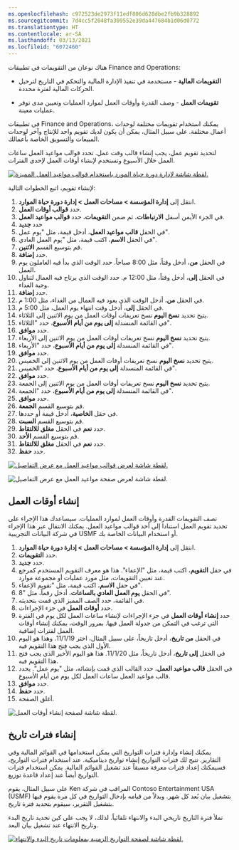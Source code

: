 ```yaml
---
ms.openlocfilehash: c972523de2973f11edf806d628dbe2fb9b328892
ms.sourcegitcommit: 7d4cc5f2048fa309552e39da447684b1d06d0772
ms.translationtype: HT
ms.contentlocale: ar-SA
ms.lasthandoff: 03/13/2021
ms.locfileid: "6072460"
---
```

هناك نوعان من التقويمات في تطبيقات Finance and Operations: 

- **التقويمات المالية** - مستخدمة في تنفيذ الإدارة المالية والتحكم في التاريخ لترحيل الحركات المالية لفترة محددة. 

- **تقويمات العمل** - وصف القدرة وأوقات العمل لموارد العمليات وتعيين مدى توفر عمليات معينة.

في تطبيقات Finance and Operations، يمكنك استخدام تقويمات مختلفة لوحدات أعمال مختلفة. على سبيل المثال، يمكن أن يكون لديك تقويم واحد للإنتاج وآخر لوحدات المبيعات والتسويق الخاصة بأعمالك.

لتحديد تقويم عمل، يجب إنشاء قالب وقت عمل. تحدد قوالب مواعيد العمل ساعات العمل خلال الأسبوع وتستخدم لإنشاء أوقات العمل لإحدى الفترات.
 
[![لقطة شاشة لإدارة دورة حياة المورد باستخدام قوالب مواعيد العمل المميزة. ](../media/resource-lifecycle-management.png)](../media/resource-lifecycle-management.png#lightbox)

لإنشاء تقويم، اتبع الخطوات التالية:

1.  انتقل إلى **إدارة المؤسسة > مساحات العمل > إدارة دورة حياة الموارد**.
2.  حدد **قوالب أوقات العمل**.
3.  في الجزء الأيمن أسفل **الارتباطات**، ثم ضمن **التقويمات**، حدد **قوالب مواعيد العمل**.
4.  حدد **جديد**
5.  في الحقل **قالب مواعيد العمل**، أدخل قيمة، مثل "يوم عمل".
6.  في الحقل **الاسم**، اكتب قيمة، مثل "يوم العمل العادي".
7.  قم بتوسيع القسم **الاثنين**.
8.  حدد **إضافة**.
9.  في الحقل **من**، أدخل وقتاً، مثل 8:00 صباحاً. حدد الوقت الذي بدأ فيه العاملون يوم العمل.
10. في الحقل **إلى**، أدخل وقتاً، مثل 12:00 م. حدد الوقت الذي يرتاح فيه العمال لتناول وجبة الغداء.
11. حدد **إضافة**.
12. في الحقل **من**، أدخل الوقت الذي يعود فيه العمال من الغداء، مثل 1:00 م.
13. في الحقل **إلى**، أدخل وقت انتهاء يوم العمل، مثل 5:00 م.
14. يتيح تحديد **نسخ اليوم** نسخ تعريفات أوقات العمل من يوم الاثنين إلى الثلاثاء.
15. في القائمة المنسدلة **إلى يوم من أيام الأسبوع**، حدد "الثلاثاء".
16. حدد **موافق**.
17. يتيح تحديد **نسخ اليوم** نسخ تعريفات أوقات العمل من يوم الاثنين إلى الأربعاء.
18. في القائمة المنسدلة **إلى يوم من أيام الأسبوع**، حدد "الأربعاء".
19. حدد **موافق**.
20. يتيح تحديد **نسخ اليوم** نسخ تعريفات أوقات العمل من يوم الاثنين إلى الخميس.
21. في القائمة المنسدلة **إلى يوم من أيام الأسبوع**، حدد "الخميس".
22. حدد **موافق**.
23. يتيح تحديد **نسخ اليوم** نسخ تعريفات أوقات العمل من يوم الاثنين إلى الجمعة.
24. في القائمة المنسدلة **إلى يوم من أيام الأسبوع**، حدد "الجمعة".
25. حدد **موافق**.
26. قم بتوسيع القسم **الجمعة**.
27. في حقل **الخاصية**، أدخل قيمة أو حددها.
28. قم بتوسيع القسم **السبت**.
29. حدد **نعم** في الحقل **مغلق للالتقاط**.
30. قم بتوسيع القسم **الأحد**.
31. حدد **نعم** في الحقل **مغلق للالتقاط**.
32. حدد **حفظ**.

[![لقطة شاشة لعرض قوالب مواعيد العمل مع عرض التفاصيل.](../media/working-time-templates.png)](../media/working-time-templates.png#lightbox)

![لقطة شاشة لعرض صفحة مواعيد العمل مع عرض التفاصيل.](../media/calendar.png)

## <a name="generate-working-times"></a>إنشاء أوقات العمل

تصف التقويمات القدرة وأوقات العمل لموارد العمليات. سيساعدك هذا الإجراء على تحديد تقويم العمل استنادا إلى أحد قوالب مواعيد العمل. يمكنك الانتقال عبر هذا الإجراء في شركة البيانات التجريبية USMF أو استخدام البيانات الخاصة بك.

1.  انتقل إلى **إدارة المؤسسة > مساحات العمل > إدارة دورة حياة الموارد**.
2.  حدد **التقويمات**.
3.  حدد **جديد**.
4.  في حقل **التقويم**، اكتب قيمة، مثل "الإعفاء". هذا هو معرف التقويم المستخدم كمرجع عند تعيين التقويمات، مثل مورد عمليات أو مجموعة موارد.
5.  في حقل **الاسم**، اكتب قيمة، مثل "تقويم الإعفاء".
6.  في الحقل **يوم العمل العادي بالساعات**، أدخل رقماً، مثل "8".
7.  في القائمة، حدد الصف المميز الذي قمت بتحديثه.
8.  حدد **أوقات العمل** في جزء الإجراءات.
9.  حدد **إنشاء أوقات العمل** في جزء الإجراءات لإنشاء ساعات العمل لكل يوم في الفترة التي ترغب في التمكن من جدولة العمل فيها. بمرور الوقت، يمكنك إنشاء أوقات العمل لفترات إضافية.
10. في الحقل **من تاريخ**، أدخل تاريخاً، على سبيل المثال، اختر 11/1/19. وهذا هو اليوم الأول الذي يجب فتح هذا التقويم فيه.
11. في الحقل **إلى تاريخ**، أدخل تاريخاً، مثل 11/1/20. هذا هو اليوم الأخير الذي يجب فتح هذا التقويم فيه.
12. في الحقل **قالب مواعيد العمل**، حدد القالب الذي قمت بإنشائه، مثل "يوم عمل". يحدد قالب مواعيد العمل ساعات العمل لكل يوم من أيام الأسبوع.
13. حدد **موافق**.
14. حدد **حفظ**.
15. أغلق الصفحة.

![لقطة شاشة لصفحة إنشاء أوقات العمل.](../media/generate-working-times.png)

## <a name="create-date-intervals"></a>إنشاء فترات تاريخ

يمكنك إنشاء وإدارة فترات التواريخ التي يمكن استخدامها في القوائم المالية وفي التقارير. تتيح لك فترات التواريخ إنشاء تواريخ ديناميكية. عند استخدام فترات التواريخ، فسيمكنك إعداد فترات معرفة مسبقاً عند تشغيل القوائم المالية. يمكن استخدام فترات التواريخ أيضاً عند إعداد قاعدة توزيع.

علي سبيل المثال، يقوم Ken المراقب في شركة Contoso Entertainment USA‏ (USMF) بتشغيل بيان بُعد كل شهر. وبدلاً من قيامه بإدخال التواريخ في كل مرة يقوم فيها بتشغيل التقرير، سيقوم بتحديد فترة تاريخ.

تملأ فترة التاريخ تاريخي البدء والانتهاء تلقائياً. لذلك، لا يجب على كين تحديد تاريخ البدء وتاريخ الانتهاء عند تشغيل بيان البعد.

[![لقطة شاشة لصفحة التواريخ الزمنية بمعلومات تاريخ البدء والانتهاء.](../media/date-intervals.png)](../media/date-intervals.png#lightbox)